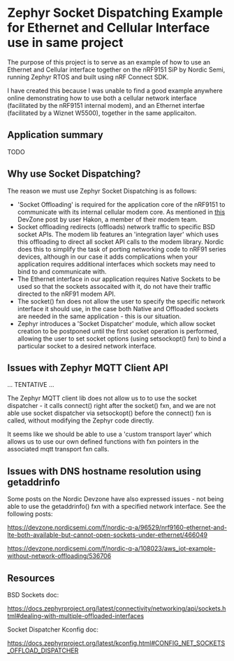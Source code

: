 # Zephyr Socket Dispatching Example for Ethernet and Cellular Interface use in same project

The purpose of this project is to serve as an example of how to use an Ethernet and Cellular interface together on the nRF9151 SiP by Nordic Semi, running Zephyr RTOS and built using nRF Connect SDK.

I have created this because I was unable to find a good example anywhere online demonstrating how to use both a cellular network interface (facilitated by the nRF9151 internal modem), and an Ethernet interfae (facilitated by a Wiznet W5500), together in the same applicaiton.

## Application summary

TODO 

## Why use Socket Dispatching?

The reason we must use Zephyr Socket Dispatching is as follows:

- 'Socket Offloading' is required for the application core of the nRF9151 to communicate with its internal cellular modem core. As mentioned in [this](https://devzone.nordicsemi.com/f/nordic-q-a/108023/aws_iot-example-without-network-offloading?pifragment-684=2) DevZone post by user Hakon, a member of their modem team.
- Socket offloading redirects (offloads) network traffic to specific BSD socket APIs. The modem lib features an 'integration layer'  which uses this offloading to direct all socket API calls to the modem library. Nordic does this to simplify the task of porting networking code to nRF91 series devices, although in our case it adds complications when your application requires additional interfaces which sockets may need to bind to and communicate with.
- The Ethernet interface in our application requires Native Sockets to be used so that the sockets assocaited with it, do not have their traffic directed to the nRF91 modem API.
- The socket() fxn does not allow the user to specify the specific network interface it should use, in the case both Native and Offloaded sockets are needed in the same application - this is our situation.
- Zephyr introduces a 'Socket Dispatcher' module, which allow socket creation to be postponed until the first socket operation is performed, allowing the user to set socket options (using setsockopt() fxn) to bind a particular socket to a desired network interface.

## Issues with Zephyr MQTT Client API

... TENTATIVE ...

The Zephyr MQTT client lib does not allow us to to use the socket dispatcher - it calls connect() right after the socket() fxn, and we are not able use socket dispatcher via setsockopt() before the connect() fxn is called, without modifying the Zephyr code directly.

It seems like we should be able to use a 'custom transport layer' which allows us to use our own defined functions with fxn pointers in the associated mqtt transport fxn calls.

## Issues with DNS hostname resolution using getaddrinfo

Some posts on the Nordic Devzone have also expressed issues - not being able to use the getaddrinfo() fxn with a specified network interface. See the following posts:

https://devzone.nordicsemi.com/f/nordic-q-a/96529/nrf9160-ethernet-and-lte-both-available-but-cannot-open-sockets-under-ethernet/466049

https://devzone.nordicsemi.com/f/nordic-q-a/108023/aws_iot-example-without-network-offloading/536706

## Resources

BSD Sockets doc:

https://docs.zephyrproject.org/latest/connectivity/networking/api/sockets.html#dealing-with-multiple-offloaded-interfaces

Socket Dispatcher Kconfig doc:

https://docs.zephyrproject.org/latest/kconfig.html#CONFIG_NET_SOCKETS_OFFLOAD_DISPATCHER
